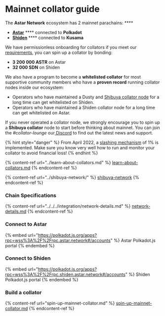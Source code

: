 # Mainnet collator guide

The **Astar Network** ecosystem has 2 mainnet parachains: ****&#x20;

* [**Astar**](https://polkadot.js.org/apps/?rpc=wss%3A%2F%2Frpc.astar.network#/accounts) **** connected to **Polkadot**&#x20;
* [**Shiden**](https://polkadot.js.org/apps/?rpc=wss%3A%2F%2Fshiden.api.onfinality.io%2Fpublic-ws#/accounts) **** connected to **Kusama**

We have permissionless onboarding for collators if you meet our [requirements](../learn-about-collators.md), you can spin up a collator by bonding:

* **3 200 000 ASTR** on Astar
* **32 000 SDN** on Shiden

We also have a program to become a **whitelisted collator** for most supportive community members who have a **proven record** running collator nodes inside our ecosystem:

* Operators who have maintained a Dusty and [Shibuya collator node](../shibuya-network/) for a long time can get whitelisted on Shiden.
* Operators who have maintained a Shiden collator node for a long time can get whitelisted on Astar.

If you never operated a collator node, we strongly encourage you to spin up a **Shibuya collator** node to start before thinking about mainnet. You can join the _#collator-lounge_ our[ Discord](https://discord.gg/Z3nC9U4) to find out the latest news and support.&#x20;

{% hint style="danger" %}
From April 2022, a [slashing mechanism](../learn-about-collators.md) of 1% is implemented. Make sure you know very well how to run and monitor your collator to avoid financial loss!
{% endhint %}

{% content-ref url="../learn-about-collators.md" %}
[learn-about-collators.md](../learn-about-collators.md)
{% endcontent-ref %}

{% content-ref url="../shibuya-network/" %}
[shibuya-network](../shibuya-network/)
{% endcontent-ref %}

### Chain Specifications

{% content-ref url="../../../integration/network-details.md" %}
[network-details.md](../../../integration/network-details.md)
{% endcontent-ref %}

### Connect to Astar

{% embed url="https://polkadot.js.org/apps?rpc=wss%3A%2F%2Frpc.astar.network#/accounts" %}
Astar Polkadot.js portal
{% endembed %}

### Connect to Shiden

{% embed url="https://polkadot.js.org/apps?rpc=wss%3A%2F%2Frpc.shiden.astar.network#/accounts" %}
Shiden Polkadot.js portal
{% endembed %}

### Build a collator

{% content-ref url="spin-up-mainnet-collator.md" %}
[spin-up-mainnet-collator.md](spin-up-mainnet-collator.md)
{% endcontent-ref %}
